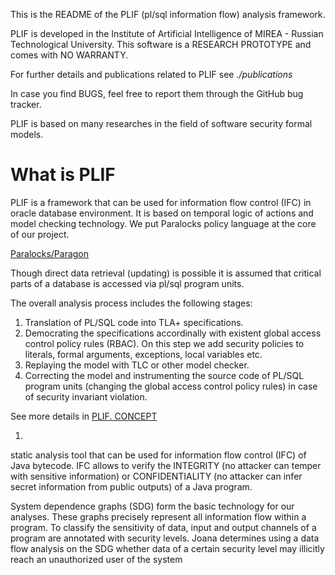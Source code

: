 This is the README of the PLIF (pl/sql information flow) analysis framework.

PLIF is developed in the Institute of Artificial Intelligence of MIREA - Russian Technological University.
This software is a RESEARCH PROTOTYPE and comes with NO WARRANTY.

For further details and publications related to PLIF see *./publications*

In case you find BUGS, feel free to report them through the GitHub bug tracker.

PLIF is based on many researches in the field of software security formal models.

# What is PLIF

PLIF is a framework that can be used for information flow control (IFC) in oracle database environment.
It is based on temporal logic of actions and model checking technology. We put Paralocks policy language at the core of our project. 

[Paralocks/Paragon](https://content.iospress.com/articles/journal-of-computer-security/jcs15791)

Though direct data retrieval (updating) is possible it is assumed that critical parts of a database is accessed via pl/sql program units.

The overall analysis process includes the following stages:

1. Translation of PL/SQL code into TLA+ specifications.
2. Democrating the specifications accordinally with existent global access control policy rules (RBAC). On this step we add security policies to literals, formal arguments, exceptions, local variables etc. 
3. Replaying the model with TLC or other model checker. 
4. Correcting the model and instrumenting the source code of PL/SQL program units (changing the global access control policy rules) in case of security invariant violation.

See more details in [PLIF. CONCEPT](https://...)
 

1.


static analysis tool that can be used for information flow
control (IFC) of Java bytecode. IFC allows to verify the
	INTEGRITY
		(no attacker can temper with sensitive information)
or 
	CONFIDENTIALITY
		(no attacker can infer secret information from public outputs)
of a Java program.

System dependence graphs (SDG) form the basic technology for our analyses.
These graphs precisely represent all information flow within a program. To
classify the sensitivity of data, input and output channels of a program are
annotated with security levels. Joana determines using a data flow analysis
on the SDG whether data of a certain security level may illicitly reach an
unauthorized user of the system
